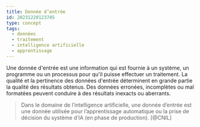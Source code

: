 ```yaml
---
title: Donnée d’entrée
id: 20231220123745
type: concept
tags:
  - données
  - traitement
  - intelligence artificielle
  - apprentissage
---
```

Une donnée d'entrée est une information qui est fournie à un système, un programme ou un processus pour qu'il puisse effectuer un traitement. La qualité et la pertinence des données d'entrée déterminent en grande partie la qualité des résultats obtenus. Des données erronées, incomplètes ou mal formatées peuvent conduire à des résultats inexacts ou aberrants.
>Dans le domaine de l’intelligence artificielle, une donnée d’entrée est une donnée utilisée pour l’apprentissage automatique ou la prise de décision du système d’IA (en phase de production). [@CNIL]